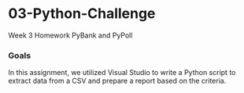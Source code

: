 # 03-Python-Challenge
Week 3 Homework PyBank and PyPoll

### Goals
In this assignment, we utilized Visual Studio to write a Python script to extract data from a CSV and prepare a report based on the criteria. 